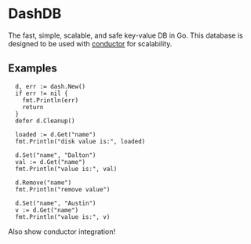 # DashDB
The fast, simple, scalable, and safe key-value DB in Go. 
This database is designed to be used with [conductor](https://github.com/Vluxe/conductor) for scalability.

## Examples

```
  d, err := dash.New()
  if err != nil {
    fmt.Println(err)
    return
  }
  defer d.Cleanup()

  loaded := d.Get("name")
  fmt.Println("disk value is:", loaded)

  d.Set("name", "Dalton")
  val := d.Get("name")
  fmt.Println("value is:", val)

  d.Remove("name")
  fmt.Println("remove value")

  d.Set("name", "Austin")
  v := d.Get("name")
  fmt.Println("value is:", v)

```

Also show conductor integration!
